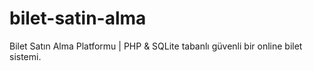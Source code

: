 # bilet-satin-alma
Bilet Satın Alma Platformu | PHP & SQLite tabanlı güvenli bir online bilet sistemi.
